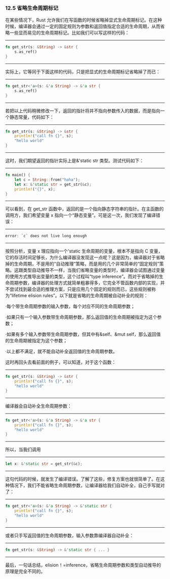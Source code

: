 ### 12.5 省略生命周期标记

在某些情况下，Rust 允许我们在写函数的时候省略掉显式生命周期标记。在这种时候，编译器会通过一定的固定规则为参数和返回值指定合适的生命周期，从而省略一些显而易见的生命周期标记。比如我们可以写这样的代码：

---

```rust
fn get_str(s: &String) -> &str {
    s.as_ref()
}
```

---

实际上，它等同于下面这样的代码，只是把显式的生命周期标记省略掉了而已：

---

```rust
fn get_str<'a>(s: &'a String) -> &'a str {
    s.as_ref()
}
```

---

若把以上代码稍微修改一下，返回的指针将并不指向参数传入的数据，而是指向一个静态常量，代码如下：

---

```rust
fn get_str(s: &String) -> &str {
    println!("call fn {}", s);
    "hello world"
}
```

---

这时，我们期望返回的指针实际上是&'static str 类型。测试代码如下：

---

```rust
fn main() {
    let c = String::from("haha");
    let x: &'static str = get_str(&c);
    println!("{}", x);
}
```

---

可以看到，在 get\_str 函数中，返回的是一个指向静态字符串的指针。在主函数的调用方，我们希望变量 x 指向一个“静态变量”。可是这一次，我们发现了编译错误：

---

```rust
error: `c` does not live long enough
```

---

按照分析，变量 x 理应指向一个'static 生命周期的变量，根本不是指向 C 变量，它的存活时间足够长，为什么编译器没发现这一点呢？这是因为，编译器对于省略掉的生命周期，不是用的“自动推理”策略，而是用的几个非常简单的“固定规则”策略。这跟类型自动推导不一样，当我们省略变量的类型时，编译器会试图通过变量的使用方式推导出变量的类型，这个过程叫“type inference”。而对于省略掉的生命周期参数，编译器的处理方式就简单粗暴得多，它完全不管函数内部的实现，并不尝试找到最合适的推理方案，只是应用几个固定的规则而已，这些规则被称为“lifetime elision rules”。以下就是省略的生命周期被自动补全的规则：

·每个带生命周期参数的输入参数，每个对应不同的生命周期参数；

·如果只有一个输入参数带生命周期参数，那么返回值的生命周期被指定为这个参数；

·如果有多个输入参数带生命周期参数，但其中有&self、&mut self，那么返回值的生命周期被指定为这个参数；

·以上都不满足，就不能自动补全返回值的生命周期参数。

这时再回头去看前面的例子，可以知道，对于这个函数：

---

```rust
fn get_str(s: &String) -> &str {
    println!("call fn {}", s);
    "hello world"
}
```

---

编译器会自动补全生命周期参数：

---

```rust
fn get_str<'a>(s: &'a String) -> &'a str {
    println!("call fn {}", s);
    "hello world"
}
```

---

所以，当我们调用

---

```rust
let x: &'static str = get_str(&c);
```

---

这句代码的时候，就发生了编译错误。了解了这些，修复方案也就很简单了。在这种情况下，我们不能省略生命周期参数，让编译器给我们自动补全，自己手写就对了：

---

```rust
fn get_str<'a>(s: &'a String) -> &'static str {
    println!("call fn {}", s);
    "hello world"
}
```

---

或者只手写返回值的生命周期参数，输入参数靠编译器自动补全：

---

```rust
fn get_str(s: &String) -> &'static str { ... }
```

---

最后，一句话总结，elision！=inference，省略生命周期参数和类型自动推导的原理是完全不同的。
